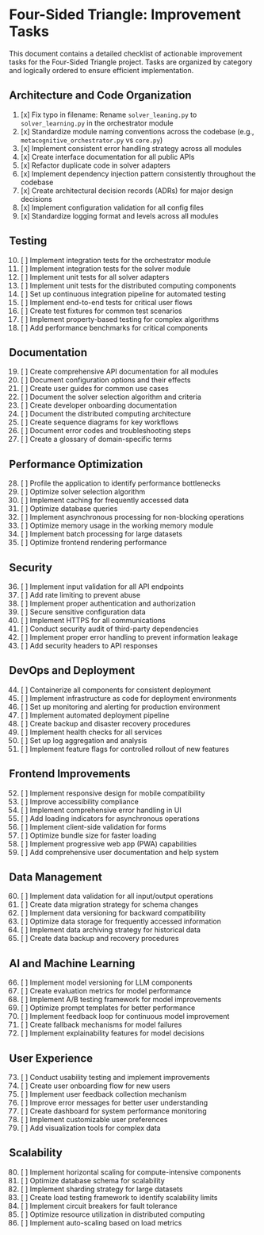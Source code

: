 # Four-Sided Triangle: Improvement Tasks

This document contains a detailed checklist of actionable improvement tasks for the Four-Sided Triangle project. Tasks are organized by category and logically ordered to ensure efficient implementation.

## Architecture and Code Organization

1. [x] Fix typo in filename: Rename `solver_leaning.py` to `solver_learning.py` in the orchestrator module
2. [x] Standardize module naming conventions across the codebase (e.g., `metacognitive_orchestrator.py` vs `core.py`)
3. [x] Implement consistent error handling strategy across all modules
4. [x] Create interface documentation for all public APIs
5. [x] Refactor duplicate code in solver adapters
6. [x] Implement dependency injection pattern consistently throughout the codebase
7. [x] Create architectural decision records (ADRs) for major design decisions
8. [x] Implement configuration validation for all config files
9. [x] Standardize logging format and levels across all modules

## Testing

10. [ ] Implement integration tests for the orchestrator module
11. [ ] Implement integration tests for the solver module
12. [ ] Implement unit tests for all solver adapters
13. [ ] Implement unit tests for the distributed computing components
14. [ ] Set up continuous integration pipeline for automated testing
15. [ ] Implement end-to-end tests for critical user flows
16. [ ] Create test fixtures for common test scenarios
17. [ ] Implement property-based testing for complex algorithms
18. [ ] Add performance benchmarks for critical components

## Documentation

19. [ ] Create comprehensive API documentation for all modules
20. [ ] Document configuration options and their effects
21. [ ] Create user guides for common use cases
22. [ ] Document the solver selection algorithm and criteria
23. [ ] Create developer onboarding documentation
24. [ ] Document the distributed computing architecture
25. [ ] Create sequence diagrams for key workflows
26. [ ] Document error codes and troubleshooting steps
27. [ ] Create a glossary of domain-specific terms

## Performance Optimization

28. [ ] Profile the application to identify performance bottlenecks
29. [ ] Optimize solver selection algorithm
30. [ ] Implement caching for frequently accessed data
31. [ ] Optimize database queries
32. [ ] Implement asynchronous processing for non-blocking operations
33. [ ] Optimize memory usage in the working memory module
34. [ ] Implement batch processing for large datasets
35. [ ] Optimize frontend rendering performance

## Security

36. [ ] Implement input validation for all API endpoints
37. [ ] Add rate limiting to prevent abuse
38. [ ] Implement proper authentication and authorization
39. [ ] Secure sensitive configuration data
40. [ ] Implement HTTPS for all communications
41. [ ] Conduct security audit of third-party dependencies
42. [ ] Implement proper error handling to prevent information leakage
43. [ ] Add security headers to API responses

## DevOps and Deployment

44. [ ] Containerize all components for consistent deployment
45. [ ] Implement infrastructure as code for deployment environments
46. [ ] Set up monitoring and alerting for production environment
47. [ ] Implement automated deployment pipeline
48. [ ] Create backup and disaster recovery procedures
49. [ ] Implement health checks for all services
50. [ ] Set up log aggregation and analysis
51. [ ] Implement feature flags for controlled rollout of new features

## Frontend Improvements

52. [ ] Implement responsive design for mobile compatibility
53. [ ] Improve accessibility compliance
54. [ ] Implement comprehensive error handling in UI
55. [ ] Add loading indicators for asynchronous operations
56. [ ] Implement client-side validation for forms
57. [ ] Optimize bundle size for faster loading
58. [ ] Implement progressive web app (PWA) capabilities
59. [ ] Add comprehensive user documentation and help system

## Data Management

60. [ ] Implement data validation for all input/output operations
61. [ ] Create data migration strategy for schema changes
62. [ ] Implement data versioning for backward compatibility
63. [ ] Optimize data storage for frequently accessed information
64. [ ] Implement data archiving strategy for historical data
65. [ ] Create data backup and recovery procedures

## AI and Machine Learning

66. [ ] Implement model versioning for LLM components
67. [ ] Create evaluation metrics for model performance
68. [ ] Implement A/B testing framework for model improvements
69. [ ] Optimize prompt templates for better performance
70. [ ] Implement feedback loop for continuous model improvement
71. [ ] Create fallback mechanisms for model failures
72. [ ] Implement explainability features for model decisions

## User Experience

73. [ ] Conduct usability testing and implement improvements
74. [ ] Create user onboarding flow for new users
75. [ ] Implement user feedback collection mechanism
76. [ ] Improve error messages for better user understanding
77. [ ] Create dashboard for system performance monitoring
78. [ ] Implement customizable user preferences
79. [ ] Add visualization tools for complex data

## Scalability

80. [ ] Implement horizontal scaling for compute-intensive components
81. [ ] Optimize database schema for scalability
82. [ ] Implement sharding strategy for large datasets
83. [ ] Create load testing framework to identify scalability limits
84. [ ] Implement circuit breakers for fault tolerance
85. [ ] Optimize resource utilization in distributed computing
86. [ ] Implement auto-scaling based on load metrics